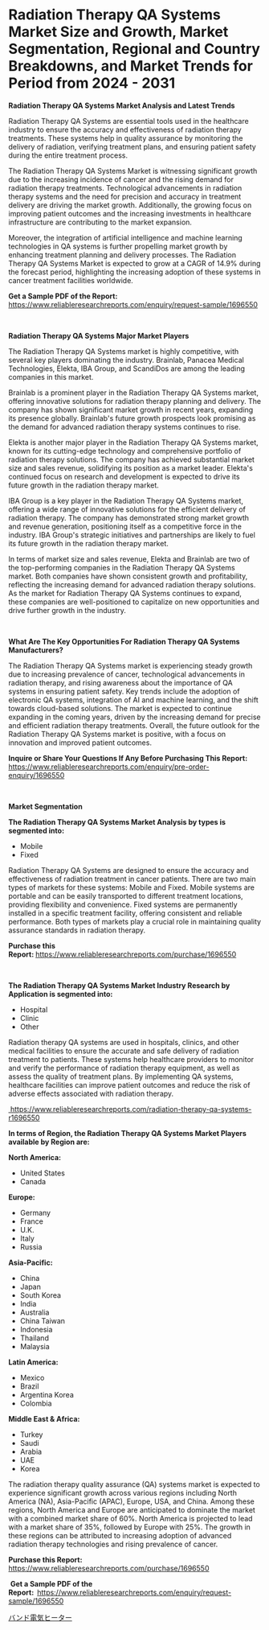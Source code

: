 <p><h1>Radiation Therapy QA Systems Market Size and Growth, Market Segmentation, Regional and Country Breakdowns, and Market Trends for Period from 2024 -  2031</h1></p><p><strong>Radiation Therapy QA Systems Market Analysis and Latest Trends</strong></p>
<p><p>Radiation Therapy QA Systems are essential tools used in the healthcare industry to ensure the accuracy and effectiveness of radiation therapy treatments. These systems help in quality assurance by monitoring the delivery of radiation, verifying treatment plans, and ensuring patient safety during the entire treatment process.</p><p>The Radiation Therapy QA Systems Market is witnessing significant growth due to the increasing incidence of cancer and the rising demand for radiation therapy treatments. Technological advancements in radiation therapy systems and the need for precision and accuracy in treatment delivery are driving the market growth. Additionally, the growing focus on improving patient outcomes and the increasing investments in healthcare infrastructure are contributing to the market expansion.</p><p>Moreover, the integration of artificial intelligence and machine learning technologies in QA systems is further propelling market growth by enhancing treatment planning and delivery processes. The Radiation Therapy QA Systems Market is expected to grow at a CAGR of 14.9% during the forecast period, highlighting the increasing adoption of these systems in cancer treatment facilities worldwide.</p></p>
<p><strong>Get a Sample PDF of the Report:&nbsp;</strong> <a href="https://www.reliableresearchreports.com/enquiry/request-sample/1696550">https://www.reliableresearchreports.com/enquiry/request-sample/1696550</a></p>
<p>&nbsp;</p>
<p><strong>Radiation Therapy QA Systems Major Market Players</strong></p>
<p><p>The Radiation Therapy QA Systems market is highly competitive, with several key players dominating the industry. Brainlab, Panacea Medical Technologies, Elekta, IBA Group, and ScandiDos are among the leading companies in this market.</p><p>Brainlab is a prominent player in the Radiation Therapy QA Systems market, offering innovative solutions for radiation therapy planning and delivery. The company has shown significant market growth in recent years, expanding its presence globally. Brainlab's future growth prospects look promising as the demand for advanced radiation therapy systems continues to rise.</p><p>Elekta is another major player in the Radiation Therapy QA Systems market, known for its cutting-edge technology and comprehensive portfolio of radiation therapy solutions. The company has achieved substantial market size and sales revenue, solidifying its position as a market leader. Elekta's continued focus on research and development is expected to drive its future growth in the radiation therapy market.</p><p>IBA Group is a key player in the Radiation Therapy QA Systems market, offering a wide range of innovative solutions for the efficient delivery of radiation therapy. The company has demonstrated strong market growth and revenue generation, positioning itself as a competitive force in the industry. IBA Group's strategic initiatives and partnerships are likely to fuel its future growth in the radiation therapy market.</p><p>In terms of market size and sales revenue, Elekta and Brainlab are two of the top-performing companies in the Radiation Therapy QA Systems market. Both companies have shown consistent growth and profitability, reflecting the increasing demand for advanced radiation therapy solutions. As the market for Radiation Therapy QA Systems continues to expand, these companies are well-positioned to capitalize on new opportunities and drive further growth in the industry.</p></p>
<p>&nbsp;</p>
<p><strong>What Are The Key Opportunities For Radiation Therapy QA Systems Manufacturers?</strong></p>
<p><p>The Radiation Therapy QA Systems market is experiencing steady growth due to increasing prevalence of cancer, technological advancements in radiation therapy, and rising awareness about the importance of QA systems in ensuring patient safety. Key trends include the adoption of electronic QA systems, integration of AI and machine learning, and the shift towards cloud-based solutions. The market is expected to continue expanding in the coming years, driven by the increasing demand for precise and efficient radiation therapy treatments. Overall, the future outlook for the Radiation Therapy QA Systems market is positive, with a focus on innovation and improved patient outcomes.</p></p>
<p><strong>Inquire or Share Your Questions If Any Before Purchasing This Report:</strong> <a href="https://www.reliableresearchreports.com/enquiry/pre-order-enquiry/1696550">https://www.reliableresearchreports.com/enquiry/pre-order-enquiry/1696550</a></p>
<p>&nbsp;</p>
<p><strong>Market Segmentation</strong></p>
<p><strong>The Radiation Therapy QA Systems Market Analysis by types is segmented into:</strong></p>
<p><ul><li>Mobile</li><li>Fixed</li></ul></p>
<p><p>Radiation Therapy QA Systems are designed to ensure the accuracy and effectiveness of radiation treatment in cancer patients. There are two main types of markets for these systems: Mobile and Fixed. Mobile systems are portable and can be easily transported to different treatment locations, providing flexibility and convenience. Fixed systems are permanently installed in a specific treatment facility, offering consistent and reliable performance. Both types of markets play a crucial role in maintaining quality assurance standards in radiation therapy.</p></p>
<p><strong>Purchase this Report:&nbsp;</strong><a href="https://www.reliableresearchreports.com/purchase/1696550">https://www.reliableresearchreports.com/purchase/1696550</a></p>
<p>&nbsp;</p>
<p><strong>The Radiation Therapy QA Systems Market Industry Research by Application is segmented into:</strong></p>
<p><ul><li>Hospital</li><li>Clinic</li><li>Other</li></ul></p>
<p><p>Radiation therapy QA systems are used in hospitals, clinics, and other medical facilities to ensure the accurate and safe delivery of radiation treatment to patients. These systems help healthcare providers to monitor and verify the performance of radiation therapy equipment, as well as assess the quality of treatment plans. By implementing QA systems, healthcare facilities can improve patient outcomes and reduce the risk of adverse effects associated with radiation therapy.</p></p>
<p><a href="https://www.reliableresearchreports.com/radiation-therapy-qa-systems-r1696550">&nbsp;https://www.reliableresearchreports.com/radiation-therapy-qa-systems-r1696550</a></p>
<p><strong>In terms of Region, the Radiation Therapy QA Systems Market Players available by Region are:</strong></p>
<p>
    <p> <strong> North America: </strong>
        <ul>
            <li>United States</li>
            <li>Canada</li>
        </ul>
        </p> 
    <p> <strong> Europe: </strong>
        <ul>
            <li>Germany</li>
            <li>France</li>
            <li>U.K.</li>
            <li>Italy</li>
            <li>Russia</li>
        </ul>
        </p> 
    <p> <strong> Asia-Pacific: </strong>
        <ul>
            <li>China</li>
            <li>Japan</li>
            <li>South Korea</li>
            <li>India</li>
            <li>Australia</li>
            <li>China Taiwan</li>
            <li>Indonesia</li>
            <li>Thailand</li>
            <li>Malaysia</li>
        </ul>
        </p> 
    <p> <strong> Latin America: </strong>
        <ul>
            <li>Mexico</li>
            <li>Brazil</li>
            <li>Argentina Korea</li>
            <li>Colombia</li>
        </ul>
        </p> 
    <p> <strong> Middle East & Africa: </strong>
        <ul>
            <li>Turkey</li>
            <li>Saudi</li>
            <li>Arabia</li>
            <li>UAE</li>
            <li>Korea</li>
        </ul>
    </p>
    </p>
<p><p>The radiation therapy quality assurance (QA) systems market is expected to experience significant growth across various regions including North America (NA), Asia-Pacific (APAC), Europe, USA, and China. Among these regions, North America and Europe are anticipated to dominate the market with a combined market share of 60%. North America is projected to lead with a market share of 35%, followed by Europe with 25%. The growth in these regions can be attributed to increasing adoption of advanced radiation therapy technologies and rising prevalence of cancer.</p></p>
<p><strong>Purchase this Report: </strong><a href="https://www.reliableresearchreports.com/purchase/1696550">https://www.reliableresearchreports.com/purchase/1696550</a></p>
<p>&nbsp;<strong>Get a Sample PDF of the Report:&nbsp;&nbsp;</strong><a href="https://www.reliableresearchreports.com/enquiry/request-sample/1696550">https://www.reliableresearchreports.com/enquiry/request-sample/1696550</a></p>
<p><strong></strong></p>
<p><p><a href="https://github.com/RodHoppe07/Market-Research-Report-List-2/blob/main/8523430123584.md">バンド電気ヒーター</a></p></p>